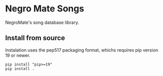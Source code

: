 Negro Mate Songs
================
NegroMate's song database library.

Install from source
-------------------
Instalation uses the pep517 packaging format, whichs requires pip version
19 or newer.

    pip install "pip>=19"
    pip install .
